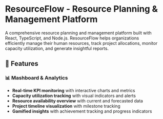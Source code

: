 # ResourceFlow - Resource Planning & Management Platform

A comprehensive resource planning and management platform built with React, TypeScript, and Node.js. ResourceFlow helps organizations efficiently manage their human resources, track project allocations, monitor capacity utilization, and generate insightful reports.

## 🚀 Features

### 📊 Mashboard & Analytics
- **Real-time KPI monitoring** with interactive charts and metrics
- **Capacity utilization tracking** with visual indicators and alerts
- **Resource availability overview** with current and forecasted data
- **Project timeline visualization** with milestone tracking
- **Gamified insights** with achievement tracking and progress indicators